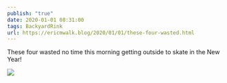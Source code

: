```yaml
---
publish: "true"
date: 2020-01-01 08:31:00
tags: BackyardRink
url: https://ericmwalk.blog/2020/01/01/these-four-wasted.html
---
```


These four wasted no time this morning getting outside to skate in the New Year!

![](https://ericmwalk.blog/uploads/2022/ab8f795562.jpg)